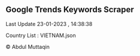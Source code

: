 

## Google Trends Keywords Scraper 
 
Last Update 23-01-2023 , 14:38:38

Country List :
VIETNAM.json



© Abdul Muttaqin 
